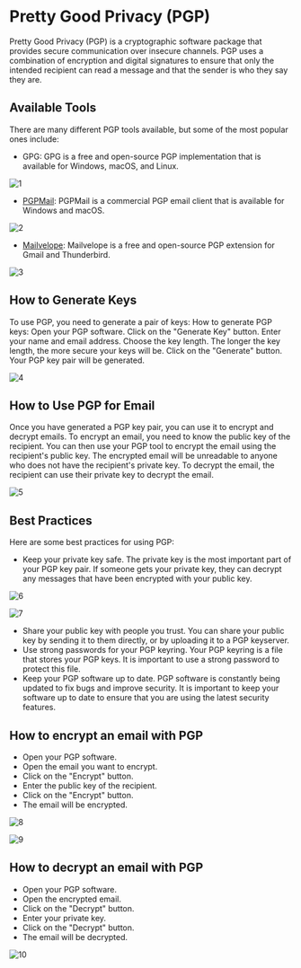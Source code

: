 # Pretty Good Privacy (PGP)

Pretty Good Privacy (PGP) is a cryptographic software package that provides secure communication over insecure channels. PGP uses a combination of encryption and digital signatures to ensure that only the intended recipient can read a message and that the sender is who they say they are.

## Available Tools
There are many different PGP tools available, but some of the most popular ones include:

* GPG: GPG is a free and open-source PGP implementation that is available for Windows, macOS, and Linux.

![1](https://github.com/ZecHub/zechub/assets/81990132/89689cb0-f4b4-490c-b381-bfcf54b7b269)

* [PGPMail](https://www.openpgp.org/software/): PGPMail is a commercial PGP email client that is available for Windows and macOS. 


![2](https://github.com/ZecHub/zechub/assets/81990132/834655b3-0f97-4b17-9994-5d8fb8d003f8)



* [Mailvelope](https://www.comparitech.com/blog/information-security/pgp-encryption-gmail/): Mailvelope is a free and open-source PGP extension for Gmail and Thunderbird.


![3](https://github.com/ZecHub/zechub/assets/81990132/44984a75-800a-4f7a-94a5-88827e39b431)


## How to Generate Keys

To use PGP, you need to generate a pair of keys: How to generate PGP keys: 
Open your PGP software.
Click on the "Generate Key" button.
Enter your name and email address.
Choose the key length. The longer the key length, the more secure your keys will be.
Click on the "Generate" button.
Your PGP key pair will be generated.

![4](https://github.com/ZecHub/zechub/assets/81990132/15721ce1-0a77-4ebe-87f4-33e1455f2a40)


## How to Use PGP for Email
Once you have generated a PGP key pair, you can use it to encrypt and decrypt emails. To encrypt an email, you need to know the public key of the recipient. You can then use your PGP tool to encrypt the email using the recipient's public key.
The encrypted email will be unreadable to anyone who does not have the recipient's private key. To decrypt the email, the recipient can use their private key to decrypt the email. 


![5](https://github.com/ZecHub/zechub/assets/81990132/dafb761d-f399-40c9-9323-526ba3bd0bc4)


## Best Practices
Here are some best practices for using PGP:

* Keep your private key safe. The private key is the most important part of your PGP key pair. If someone gets your private key, they can decrypt any messages that have been encrypted with your public key.

![6](https://github.com/ZecHub/zechub/assets/81990132/39a6fae4-a9a1-4061-a97c-4a9b975f6383)


![7](https://github.com/ZecHub/zechub/assets/81990132/6c15d6bb-556b-4ff5-b647-3363c8cbb8fd)

* Share your public key with people you trust. You can share your public key by sending it to them directly, or by uploading it to a PGP keyserver. 
* Use strong passwords for your PGP keyring. Your PGP keyring is a file that stores your PGP keys. It is important to use a strong password to protect this file.
* Keep your PGP software up to date. PGP software is constantly being updated to fix bugs and improve security. It is important to keep your software up to date to ensure that you are using the latest security features.

  
## How to encrypt an email with PGP

* Open your PGP software.
* Open the email you want to encrypt.
* Click on the "Encrypt" button.
* Enter the public key of the recipient.
* Click on the "Encrypt" button.
* The email will be encrypted.

![8](https://github.com/ZecHub/zechub/assets/81990132/a06cd9da-8bc8-45e0-ae2b-83e45aa8163e)


![9](https://github.com/ZecHub/zechub/assets/81990132/da1499e9-fc87-46b2-93ed-28d43cf1fd86)


## How to decrypt an email with PGP

* Open your PGP software.
* Open the encrypted email.
* Click on the "Decrypt" button.
* Enter your private key.
* Click on the "Decrypt" button.
* The email will be decrypted.

![10](https://github.com/ZecHub/zechub/assets/81990132/beae714c-020f-4c1e-aa4f-3dd9430670cc)



